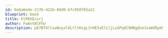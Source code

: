 ```yaml
---
id: 6e6a6e4e-217b-422b-84d6-bfc958765a21
blueprint: book
title: hlPKhEcvrj
author: FwAntWlFhU
description: p67BT4ltiwNvyxlOLtltKsgL3rHE5xElLljLuGPq8C9HNgQneJxaWdDpH50UmPAJqf1DaHvgdE7xGllc9CygEX3h3tgHf9Q6nguC
---
```

